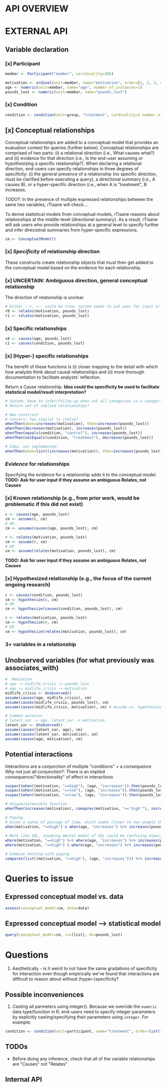 # API OVERVIEW

# EXTERNAL API 
## Variable declaration

### [x] Participant
```R
member <- Participant("member", caridinality=386)

motivation <- ordinal(unit=member, name="motivation", order=[1, 2, 3, 4, 5, 6])
age <- numeric(unit=member, name="age", number_of_instances=1)
pounds_lost <- numeric(unit=member, name="pounds_lost")
```

### [x] Condition
```R
condition <- condition(unit=group, "treatment", cardinality=2 number_of_instances=1)
```

## [x] Conceptual relationships
Conceptual relationships are added to a conceptual model that provides an evaluation context for queries (further below). 
Conceptual relationships are comprised of two parts: (i) a relational direction (i.e., What causes what?) and (ii) evidence for that direction (i.e., Is the end-user assuming or hypothesizing a specific relationship?). When declaring a relational direction, end-users can specify relationships in three degrees of specificity: (i) the general presence of a relationship (no specific direction, must be clarified before executing a query), a directional summary (i.e., A causes B), or a hyper-specific direction (i.e., when A is "treatment", B increases. 

TODO?: In the presence of multiple expressed relationships between the same two variables, rTisane will check....

To derive statistical models from conceptual models, rTisane reasons about relationships at the middle-level (directional summary). As a result, rTisane will ask users who provide relationships at a general level to specify further and infer direciotnal summaries from hyper-specific expressions. 

```R
cm <- ConceptualModel()
```


### [x] _Specificity_ of relationship direction 
These constructs create relationship objects that must then get added to the conceptual model based on the evidence for each relationship.
### [x] UNCERTAIN: Ambiguous direction, general conceptual relationship
The direction of relationship is unclear.
```R
# Either -->, <-- could be true; system needs to ask user for input or explore multiple paths
r0 <- relates(motivation, pounds_lost)
r1 <- relates(motivation, pounds_lost)
```

### [x] Specific relationships
```R
c0 <- causes(age, pounds_lost)
c1 <- causes(condition, pounds_lost)
```

### [x] (Hyper-) specific relationships
The benefit of these functions is (i) closer mapping to the detail with which how analysts think about causal relationships and (ii) more thorough documentation to facilitate analysts' reflection.

Return a Cause relationship.
**Idea could the specificity be used to facilitate statistical model/result interpretation?**
```R
# System: Have to infer/follow-up when not all categories in a categorical variable is stated?
# Return set of implied relationships?

# New construct 
# Concern: Too similar to ifelse? 
whenThen(when=increases(motivation), then=increases(pounds_lost))
whenThen(decreases(motivation), increases(pounds_lost))
whenThen(equals(condition, "control"), increases(pounds_lost))
whenThen(notEquals(condition, "treatment"), decreases(pounds_lost))

# Idea, not implemented:
whenThen(when=list((increases(motivation)), then=increases(pounds_lost))
```

### _Evidence_ for relationships
Specifying the evidence for a relationship adds it to the conceptual model. 
**TODO: Ask for user input if they assume an ambiguous Relates, not Causes**
### [x] Known relationship (e.g., from prior work, would be problematic if this did not exist)
```R
c <- causes(age, pounds_lost)
cm <- assume(c, cm)
# OR
cm <- assume(causes(age, pounds_lost), cm)

r <- relates(motivation, pounds_lost)
cm <- assume(r, cm)
# OR
cm <- assume(relates(motivation, pounds_lost), cm)
```
**TODO: Ask for user input if they assume an ambiguous Relates, not Causes**
### [x] Hypothesized relationship (e.g., the focus of the current ongoing research)
```R
c <- causes(condition, pounds_lost)
cm <- hypothesize(c, cm)
# OR 
cm <- hypothesize(causes(condition, pounds_lost), cm)

r <- relates(motivation, pounds_lost)
cm <- hypothesize(r, cm)
# OR
cm <- hypothesize(relates(motivation, pounds_lost), cm)
```

### 3+ variables in a relationship
## Unobserved variables (for what previously was associates_with)
```R
#  Mediation
# age -> midlife_crisis -> pounds_lost
# age -> midlife_crisis -> motivation
midlife_crisis <- Unobserved()
assume(causes(age, midlife_crisis), cm)
assume(causes(midlife_crisis, pounds_lost), cm)
assume(causes(midlife_crisis, motivation), cm) # Assume vs. hypothesize does not matter/change behavior later on. For latent variables, should use assume since we cannot test/hypothesize unobserved relationships.

# Common ancestor
# latent_var -> age, latent_var -> motivation
latent_var <- Unobserved()
assume(causes(latent_var, age), cm)
assume(causes(latent_var, motivation), cm)
assume(causes(age, motivation), cm)
```

## Potential interactions
Interactions are a conjunction of multiple "conditions" + a consequence
Why not just all conjunction?: There is an implied consequence/"directionality" of effect in interactions
```R
suspect(when((motivation, "==high"), (age, "increases")).then(pounds_lost, "increases"), cm)
suspect(when((motivation, "==low"), (age, "increases")).then(pounds_lost, "baseline"), cm) # Do we want to allow for baseline?
suspect(when((motivation, "==low"), (age, "increases")).then(pounds_lost, "decreases"), cm)

# Unique/extensible function
whenThen(increases(motivation), comapres(motivation, "=='high'"), increases(pounds_lost))

# Piping
# Gives a sense of passage of time, which seems closer to how people think about cause/effect
when(motivation, "==high") & when(age, "increases") %>% increases(pounds_lost)
 
# More like SQL, invoking mental model of SQL could be confusing especially for people who are unfamiliar with SQL
where(motivation, "==high") %>% where(age, "increases") %>% increases(pounds_lost)
where(motivation, "==high") & where(age, "increases") %>% increases(pounds_lost)

# Combine nesting with piping 
compares(list((motivation, "==high"), (age, "increases"))) %>% increases(pounds_lost)
```

# Queries to issue
## Expressed conceptual model vs. data
```R
assess(conceptual_model=cm, data=data)
```

## Expressed conceptual model --> statistical model 
```R
query(conceptual_model=cm, iv=[list], dv=pounds_lost)
```

# Questions
1. Aesthetically - is it weird to not have the same gradations of specificity for interaction even though empirically we've found that interactions are difficult to reason about without (hyper-)specificity?


## Possible inconveniences
1. Casting all parmeters using integer().
Because we override the ``numeric`` data type/function in R, end-users need to specify integer parameters by explicitly casting/specifying their parameters using ``integer``. For example: 
```R
condition <- condition(unit=participant, name="treatment", order=list("low","medium", "high"), number_of_instances=integer(1))
```


## TODOs
- Before doing any inference, check that all of the variable relationships are "Causes" not "Relates"

## Internal API 
